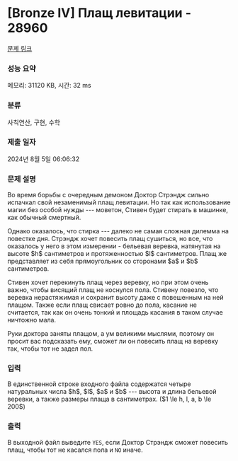 # [Bronze IV] Плащ левитации - 28960 

[문제 링크](https://www.acmicpc.net/problem/28960) 

### 성능 요약

메모리: 31120 KB, 시간: 32 ms

### 분류

사칙연산, 구현, 수학

### 제출 일자

2024년 8월 5일 06:06:32

### 문제 설명

<p>Во время борьбы с очередным демоном Доктор Стрэндж сильно испачкал свой незаменимый плащ левитации. Но так как использование магии без особой нужды --- моветон, Стивен будет стирать в машинке, как обычный смертный.</p>

<p>Однако оказалось, что стирка --- далеко не самая сложная дилемма на повестке дня. Стрэндж хочет повесить плащ сушиться, но все, что оказалось у него в этом измерении - бельевая веревка, натянутая на высоте $h$ сантиметров и протяженностью $l$ сантиметров. Плащ же представляет из себя прямоугольник со сторонами $a$ и $b$ сантиметров.</p>

<p>Стивен хочет перекинуть плащ через веревку, но при этом очень важно, чтобы висящий плащ не коснулся пола. Стивену повезло, что веревка нерастяжимая и сохранит высоту даже с повешенным на ней плащом. Также если плащ свисает ровно до пола, касание не считается, так как он очень тонкий и площадь касания в таком случае ничтожно мала.</p>

<p>Руки доктора заняты плащом, а ум великими мыслями, поэтому он просит вас подсказать ему, сможет ли он повесить плащ на веревку так, чтобы тот не задел пол.</p>

### 입력 

 <p>В единственной строке входного файла содержатся четыре натуральных числа $h$, $l$, $a$ и $b$ --- высота и длина бельевой веревки, а также размеры плаща в сантиметрах. ($1 \le h, l, a, b \le 200$)</p>

### 출력 

 <p>В выходной файл выведите <code>YES</code>, если Доктор Стрэндж сможет повесить плащ, чтобы тот не касался пола и <code>NO</code> иначе.</p>

